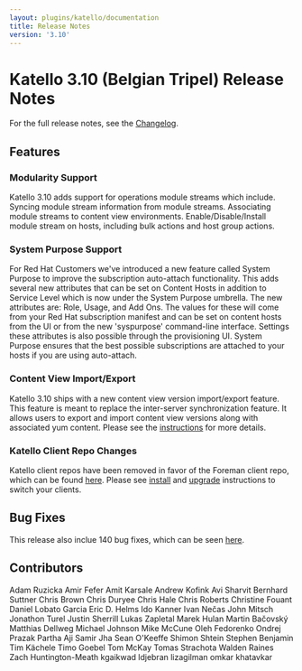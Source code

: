 ```yaml
---
layout: plugins/katello/documentation
title: Release Notes
version: '3.10'
---
```


# Katello 3.10 (Belgian Tripel) Release Notes

For the full release notes, see the [Changelog](https://github.com/Katello/katello/blob/KATELLO-3.10/CHANGELOG.md).

## Features

### Modularity Support
Katello 3.10 adds support for operations module streams which include. Syncing module stream information from module streams. Associating module streams to content view environments. Enable/Disable/Install module stream on hosts, including bulk actions and host group actions.

### System Purpose Support
For Red Hat Customers we've introduced a new feature called System Purpose to improve the subscription auto-attach functionality. This adds several new attributes that can be set on Content Hosts in addition to Service Level which is now under the System Purpose umbrella. The new attributes are: Role, Usage, and Add Ons. The values for these will come from your Red Hat subscription manifest and can be set on content hosts from the UI or from the new 'syspurpose' command-line interface. Settings these attributes is also possible through the provisioning UI. System Purpose ensures that the best possible subscriptions are attached to your hosts if you are using auto-attach.

### Content View Import/Export
Katello 3.10 ships with a new content view version import/export feature. This feature is meant to replace the inter-server synchronization feature. It allows users to export and import content view versions along with associated yum content. Please see the [instructions](https://www.theforeman.org/plugins/katello/nightly/user_guide/content_view_import_export/index.html) for more details.

### Katello Client Repo Changes
Katello client repos have been removed in favor of the Foreman client repo, which can be found [here](http://yum.theforeman.org/client/1.20/). Please see [install](https://theforeman.org/plugins/katello/3.10/installation/clients.html) and [upgrade](https://theforeman.org/plugins/katello/3.10/upgrade/clients.html) instructions to switch your clients.

## Bug Fixes

This release also inclue 140 bug fixes, which can be seen [here](https://projects.theforeman.org/projects/katello/issues?fixed_version_id=899&set_filter=1&status_id=%2A&tracker_id=1).

## Contributors
Adam Ruzicka
Amir Fefer
Amit Karsale
Andrew Kofink
Avi Sharvit
Bernhard Suttner
Chris Brown
Chris Duryee
Chris Hale
Chris Roberts
Christine Fouant
Daniel Lobato Garcia
Eric D. Helms
Ido Kanner
Ivan Nečas
John Mitsch
Jonathon Turel
Justin Sherrill
Lukas Zapletal
Marek Hulan
Martin Bačovský
Matthias Dellweg
Michael Johnson
Mike McCune
Oleh Fedorenko
Ondrej Prazak
Partha Aji
Samir Jha
Sean O'Keeffe
Shimon Shtein
Stephen Benjamin
Tim Kächele
Timo Goebel
Tom McKay
Tomas Strachota
Walden Raines
Zach Huntington-Meath
kgaikwad
ldjebran
lizagilman
omkar khatavkar

